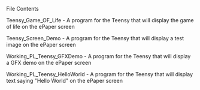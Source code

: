 File Contents

Teensy_Game_OF_Life - A program for the Teensy that will display the game of life on the ePaper screen

Teensy_Screen_Demo - A program for the Teensy that will display a test image on the ePaper screen

Working_PL_Teensy_GFXDemo - A program for the Teensy that will display a GFX demo on the ePaper screen

Working_PL_Teensy_HelloWorld - A program for the Teensy that will display text saying "Hello World" on the ePaper screen